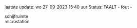laatste update: 
wo 27-09-2023 15:40   uur 
Status: FAALT - fout - 
<div class="service R">schijfruimte</div><div class="service Y">microstation</div>